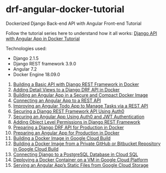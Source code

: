 # drf-angular-docker-tutorial
Dockerized Django Back-end API with Angular Front-end Tutorial

Follow the tutorial series here to understand how it all works: [Django API with Angular App in Docker Tutorial](https://dragonprogrammer.com/dockerized-django-api-angular-tutorial/)

Technologies used:

* Django 2.1.5
* Django REST framework 3.9.0
* Angular 7.2
* Docker Engine 18.09.0

1. [Building a Basic API with Django REST Framework in Docker](https://dragonprogrammer.com/dockerized-django-api-angular-tutorial/)
2. [Adding Detail Views to a Django DRF API in Docker](https://dragonprogrammer.com/adding-detail-views-django-drf-api/)
3. [Building an Angular App in a Secure and Compact Docker Image](https://dragonprogrammer.com/building-angular-docker/)
4. [Connecting an Angular App to a REST API](https://dragonprogrammer.com/connecting-angular-api/)
5. [Improving an Angular Todo App to Manage Tasks via a REST API](https://dragonprogrammer.com/angular-app-manage-tasks-api/)
6. [Securing a Django REST Framework API Using Auth0](https://dragonprogrammer.com/securing-django-api-auth0/)
7. [Securing an Angular App Using Auth0 and JWT Authentication](https://dragonprogrammer.com/securing-angular-auth0/)
8. [Adding Object Level Permissions in Django REST Framework](https://dragonprogrammer.com/object-level-permissions-drf/)
9. [Preparing a Django DRF API for Production in Docker](https://dragonprogrammer.com/django-drf-api-production-docker/)
10. [Preparing an Angular App for Production in Docker](https://dragonprogrammer.com/angular-app-production-docker/)
11. [Building a Docker Image in Google Cloud Build](https://dragonprogrammer.com/building-docker-image-google-cloud-build/)
12. [Building a Docker Image from a Private GitHub or Bitbucket Repository in Google Cloud Build](https://dragonprogrammer.com/docker-image-private-repo-cloud-build/)
13. [Connecting Django to a PostgreSQL Database in Cloud SQL](https://dragonprogrammer.com/connect-django-database-cloud-sql/)
14. [Deploying a Docker Container on a VM in Google Cloud Platform](https://dragonprogrammer.com/deploy-docker-container-gcp/)
15. [Serving an Angular App’s Static Files from Google Cloud Storage](https://dragonprogrammer.com/serve-angular-files-cloud-storage/)
